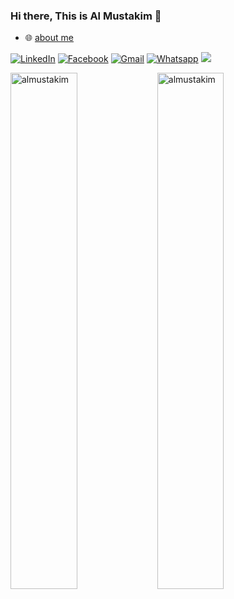 ### Hi there, This is Al Mustakim 👋

<link rel="stylesheet" href="https://cdn.jsdelivr.net/gh/devicons/devicon@v2.11.0/devicon.min.css">

- 🌐 <a href="https://bmabdullah.com/">about me</a>

<!--
- 📫 Reach me : 
[![Gmail Badge](https://img.shields.io/badge/-Gmail-ffffff?style=flat-square&logo=Gmail&logoColor=red&link=mailto:vsasvipul@gmail.com)](mailto:h.mohaimanul@gmail.com)
-->


<p align="right">

  
  

<a href="https://www.linkedin.com/in/mustakimcse/" target="_blank"><img src="https://img.shields.io/badge/LinkedIn-%230077B5.svg?&style=flat-square&logo=linkedin&logoColor=white" alt="LinkedIn"></a>
<a href="https://www.facebook.com/bma.mustakim" target="_blank"><img src="https://img.shields.io/badge/Facebook-%231877F2.svg?&style=flat-square&logo=facebook&logoColor=white" alt="Facebook"></a> 
<a href="mailto:badhonmdabdullah@gmail.com" target="_blank"><img src="https://img.shields.io/badge/Gmail-D14836?&style=flat-square&logo=gmail&logoColor=white" alt="Gmail"></a>
<a href="https://wa.me/8801780290571?text=HY,Knocking from github"><img src="https://img.shields.io/badge/WhatsApp-25D366?&style=flat-square&logo=Whatsapp&logoColor=white" alt="Whatsapp"></a>
<img src="https://komarev.com/ghpvc/?username=almustakim&views&color=92cce1&style=flat-square"/> 
</p>



<p><img align="left" src="https://github-readme-stats.vercel.app/api/top-langs?username=almustakim&show_icons=true&locale=en&layout=compact" alt="almustakim" width="46% />
</p>
<p align="right"><img src="https://github-readme-stats.vercel.app/api?username=almustakim&theme=defualt&show_icons=true" alt="almustakim"  width="46%"/>
</p>

<!--
**almustakim/almustakim** is a ✨ _special_ ✨ repository because its `README.md` (this file) appears on your GitHub profile.

Here are some ideas to get you started:

- 🔭 I’m currently working on ...
- 🌱 I’m currently learning ...
- 👯 I’m looking to collaborate on ...
- 🤔 I’m looking for help with ...
- 💬 Ask me about ...
- 📫 How to reach me: ...
- 😄 Pronouns: ...
- ⚡ Fun fact: ...





-->
